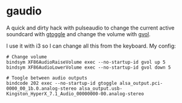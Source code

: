 # gaudio

A quick and dirty hack with pulseaudio to change the current active soundcard
with [gtoggle](./gtoggle) and change the volume with [gvol](./gvol).

I use it with i3 so I can change all this from the keyboard. My config: 

```
# Change volume
bindsym XF86AudioRaiseVolume exec --no-startup-id gvol up 5 
bindsym XF86AudioLowerVolume exec --no-startup-id gvol down 5

# Toogle between audio outputs
bindcode 202 exec --no-startup-id gtoggle alsa_output.pci-0000_00_1b.0.analog-stereo alsa_output.usb-Kingston_HyperX_7.1_Audio_00000000-00.analog-stereo
```
